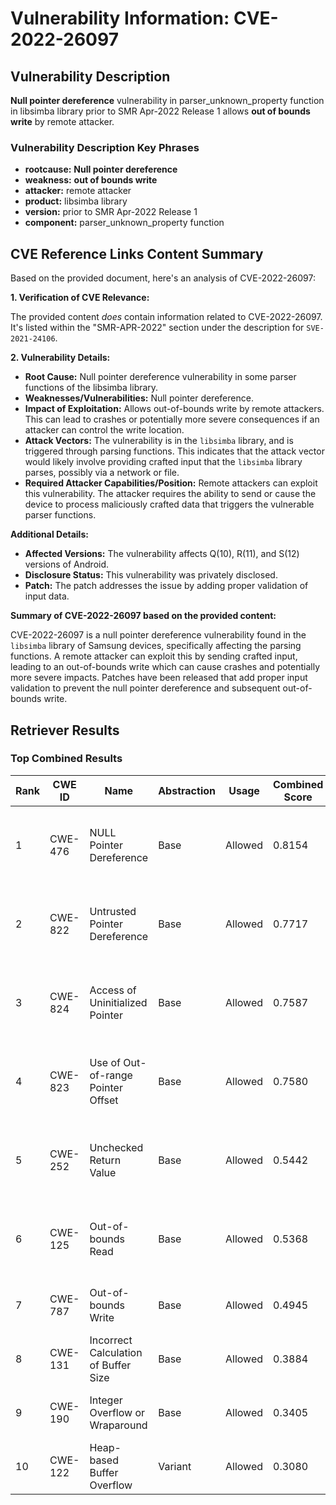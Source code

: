 # Vulnerability Information: CVE-2022-26097

## Vulnerability Description
**Null pointer dereference** vulnerability in parser_unknown_property function in libsimba library prior to SMR Apr-2022 Release 1 allows **out of bounds write** by remote attacker.

### Vulnerability Description Key Phrases
- **rootcause:** **Null pointer dereference**
- **weakness:** **out of bounds write**
- **attacker:** remote attacker
- **product:** libsimba library
- **version:** prior to SMR Apr-2022 Release 1
- **component:** parser_unknown_property function

## CVE Reference Links Content Summary
Based on the provided document, here's an analysis of CVE-2022-26097:

**1. Verification of CVE Relevance:**

The provided content *does* contain information related to CVE-2022-26097. It's listed within the "SMR-APR-2022" section under the description for `SVE-2021-24106`.

**2. Vulnerability Details:**

*   **Root Cause:** Null pointer dereference vulnerability in some parser functions of the libsimba library.
*   **Weaknesses/Vulnerabilities:** Null pointer dereference.
*   **Impact of Exploitation:** Allows out-of-bounds write by remote attackers. This can lead to crashes or potentially more severe consequences if an attacker can control the write location.
*   **Attack Vectors:** The vulnerability is in the `libsimba` library, and is triggered through parsing functions. This indicates that the attack vector would likely involve providing crafted input that the `libsimba` library parses, possibly via a network or file.
*   **Required Attacker Capabilities/Position:** Remote attackers can exploit this vulnerability. The attacker requires the ability to send or cause the device to process maliciously crafted data that triggers the vulnerable parser functions.

**Additional Details:**

*   **Affected Versions:** The vulnerability affects Q(10), R(11), and S(12) versions of Android.
*   **Disclosure Status:** This vulnerability was privately disclosed.
*   **Patch:** The patch addresses the issue by adding proper validation of input data.

**Summary of CVE-2022-26097 based on the provided content:**

CVE-2022-26097 is a null pointer dereference vulnerability found in the `libsimba` library of Samsung devices, specifically affecting the parsing functions. A remote attacker can exploit this by sending crafted input, leading to an out-of-bounds write which can cause crashes and potentially more severe impacts. Patches have been released that add proper input validation to prevent the null pointer dereference and subsequent out-of-bounds write.

## Retriever Results

### Top Combined Results

| Rank | CWE ID | Name | Abstraction | Usage | Combined Score | Retrievers | Individual Scores |
|------|--------|------|-------------|-------|---------------|------------|-------------------|
| 1 | CWE-476 | NULL Pointer Dereference | Base | Allowed | 0.8154 | dense, sparse, graph | dense: 0.552, sparse: 0.423, graph: 0.831 |
| 2 | CWE-822 | Untrusted Pointer Dereference | Base | Allowed | 0.7717 | dense, sparse, graph | dense: 0.555, sparse: 0.239, graph: 1.000 |
| 3 | CWE-824 | Access of Uninitialized Pointer | Base | Allowed | 0.7587 | dense, sparse, graph | dense: 0.539, sparse: 0.230, graph: 1.000 |
| 4 | CWE-823 | Use of Out-of-range Pointer Offset | Base | Allowed | 0.7580 | dense, sparse, graph | dense: 0.550, sparse: 0.219, graph: 1.000 |
| 5 | CWE-252 | Unchecked Return Value | Base | Allowed | 0.5442 | dense, sparse, graph | dense: 0.528, sparse: 0.142, graph: 0.556 |
| 6 | CWE-125 | Out-of-bounds Read | Base | Allowed | 0.5368 | dense, sparse, graph | dense: 0.523, sparse: 0.134, graph: 0.555 |
| 7 | CWE-787 | Out-of-bounds Write | Base | Allowed | 0.4945 | sparse, graph | sparse: 0.240, graph: 1.000 |
| 8 | CWE-131 | Incorrect Calculation of Buffer Size | Base | Allowed | 0.3884 | dense, sparse | dense: 0.532, sparse: 0.214 |
| 9 | CWE-190 | Integer Overflow or Wraparound | Base | Allowed | 0.3405 | dense, sparse | dense: 0.536, sparse: 0.127 |
| 10 | CWE-122 | Heap-based Buffer Overflow | Variant | Allowed | 0.3080 | dense, sparse | dense: 0.521, sparse: 0.127 |


